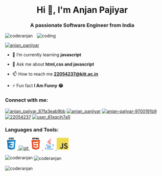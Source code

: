 <h1 align="center">Hi 👋, I'm Anjan Pajiyar</h1>
<h3 align="center">A passionate Software Engineer from India</h3>

<img align ="right" alt="coding" width="400" src="https://camo.githubusercontent.com/7de37139d0b4c1ce40865e799b446c0e963a3dd8fb68d239707237c40604fa3d/68747470733a2f2f63646e2e6472696262626c652e636f6d2f75736572732f3733303730332f73637265656e73686f74732f363538313234332f6176656e746f2e676966">


<p align="left"> <img src="https://komarev.com/ghpvc/?username=coderanjan&label=Profile%20views&color=0e75b6&style=flat" alt="coderanjan" /> </p>

<p align="left"> <a href="https://twitter.com/anjan_panjiyar" target="blank"><img src="https://img.shields.io/twitter/follow/anjan_panjiyar?logo=twitter&style=for-the-badge" alt="anjan_panjiyar" /></a> </p>

- 🌱 I’m currently learning **javascript**

- 💬 Ask me about **html,css and javascript**

- 📫 How to reach me **22054237@kiit.ac.in**

- ⚡ Fun fact **I Am Funny 😂**

<h3 align="left">Connect with me:</h3>
<p align="left">
<a href="https://dev.to/anjan_pajiyar_87fa3eab9bb" target="blank"><img align="center" src="https://raw.githubusercontent.com/rahuldkjain/github-profile-readme-generator/master/src/images/icons/Social/devto.svg" alt="anjan_pajiyar_87fa3eab9bb" height="30" width="40" /></a>
<a href="https://twitter.com/anjan_panjiyar" target="blank"><img align="center" src="https://raw.githubusercontent.com/rahuldkjain/github-profile-readme-generator/master/src/images/icons/Social/twitter.svg" alt="anjan_panjiyar" height="30" width="40" /></a>
<a href="https://linkedin.com/in/anjan-pajiyar-9700191b9" target="blank"><img align="center" src="https://raw.githubusercontent.com/rahuldkjain/github-profile-readme-generator/master/src/images/icons/Social/linked-in-alt.svg" alt="anjan-pajiyar-9700191b9" height="30" width="40" /></a>
<a href="https://www.leetcode.com/22054237" target="blank"><img align="center" src="https://raw.githubusercontent.com/rahuldkjain/github-profile-readme-generator/master/src/images/icons/Social/leet-code.svg" alt="22054237" height="30" width="40" /></a>
<a href="https://auth.geeksforgeeks.org/user/user_61xqcih7a1l" target="blank"><img align="center" src="https://raw.githubusercontent.com/rahuldkjain/github-profile-readme-generator/master/src/images/icons/Social/geeks-for-geeks.svg" alt="user_61xqcih7a1l" height="30" width="40" /></a>
</p>

<h3 align="left">Languages and Tools:</h3>
<p align="left"> <a href="https://www.w3schools.com/css/" target="_blank" rel="noreferrer"> <img src="https://raw.githubusercontent.com/devicons/devicon/master/icons/css3/css3-original-wordmark.svg" alt="css3" width="40" height="40"/> </a> <a href="https://git-scm.com/" target="_blank" rel="noreferrer"> <img src="https://www.vectorlogo.zone/logos/git-scm/git-scm-icon.svg" alt="git" width="40" height="40"/> </a> <a href="https://www.w3.org/html/" target="_blank" rel="noreferrer"> <img src="https://raw.githubusercontent.com/devicons/devicon/master/icons/html5/html5-original-wordmark.svg" alt="html5" width="40" height="40"/> </a> <a href="https://www.java.com" target="_blank" rel="noreferrer"> <img src="https://raw.githubusercontent.com/devicons/devicon/master/icons/java/java-original.svg" alt="java" width="40" height="40"/> </a> <a href="https://developer.mozilla.org/en-US/docs/Web/JavaScript" target="_blank" rel="noreferrer"> <img src="https://raw.githubusercontent.com/devicons/devicon/master/icons/javascript/javascript-original.svg" alt="javascript" width="40" height="40"/> </a> </p>

<p><img align="left" src="https://github-readme-stats.vercel.app/api/top-langs?username=coderanjan&show_icons=true&locale=en&layout=compact" alt="coderanjan" /></p>

<p>&nbsp;<img align="center" src="https://github-readme-stats.vercel.app/api?username=coderanjan&show_icons=true&locale=en" alt="coderanjan" /></p>

<p><img align="center" src="https://github-readme-streak-stats.herokuapp.com/?user=coderanjan&" alt="coderanjan" /></p>
